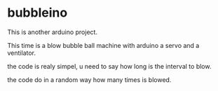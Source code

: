 # bubbleino
This is another arduino project. 

This time is a blow bubble ball machine with arduino a servo
and a ventilator. 

the code  is realy simpel, u need  to say how long is the interval to blow.

the code do in a random way how many times is blowed.




